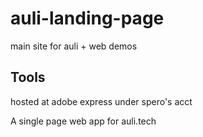 # auli-landing-page
main site for auli + web demos

## Tools
hosted at adobe express under spero's acct

A single page web app for auli.tech 
